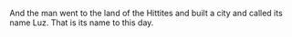 And the man went to the land of the Hittites and built a city and called its name Luz. That is its name to this day.
